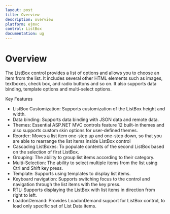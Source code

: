 ```yaml
---
layout: post
title: Overview
description: overview
platform: ejmvc
control: ListBox
documentation: ug
---
```


# Overview

The ListBox control provides a list of options and allows you to choose an item from the list. It includes several other HTML elements such as images, textboxes, check box, and radio buttons and so on. It also supports data binding, template options and multi-select options.

Key Features 

* ListBox Customization: Supports customization of the ListBox height and width. 
* Data binding: Supports data binding with JSON data and remote data.
* Themes: Essential ASP.NET MVC controls feature 12 built-in themes and also supports custom skin options for user-defined themes.
* Reorder: Moves a list item one-step up and one-step down, so that you are able to rearrange the list items inside ListBox control
* Cascading ListBoxes: To populate contents of the second ListBox based on the selection of first ListBox.  
* Grouping: The ability to group list items according to their category.
* Multi-Selection: The ability to select multiple items from the list using Ctrl and Shift key press.
* Template: Supports using templates to display list items.
* Keyboard navigation: Supports switching focus to the control and navigation through the list items with the key press.
* RTL: Supports displaying the ListBox with list items in direction from right to left.
* LoadonDemand: Provides LoadonDemand support for ListBox control, to load only specific set of List Data items.



